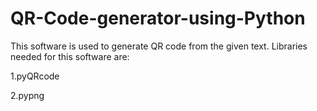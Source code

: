 # QR-Code-generator-using-Python
This software is used to generate QR code from the given text.
Libraries needed for this software are:




1.pyQRcode




2.pypng
